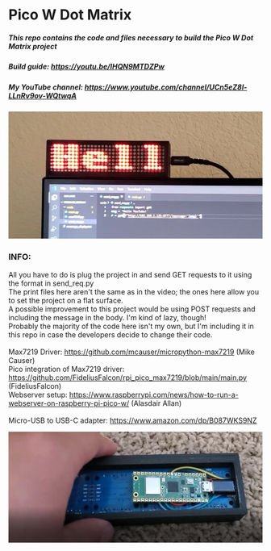 # **Pico W Dot Matrix**
##### This repo contains the code and files necessary to build the Pico W Dot Matrix project <br/>
##### Build guide: https://youtu.be/IHQN9MTDZPw <br/>
##### My YouTube channel: https://www.youtube.com/channel/UCn5eZ8l-LLnRv9ov-WQtwqA

![project showcase](./images/main.png)

### **INFO:**<br/>
All you have to do is plug the project in and send GET requests to it using the format in send_req.py <br/>
The print files here aren't the same as in the video; the ones here allow you to set the project on a flat surface. <br/> 
A possible improvement to this project would be using POST requests and including the message in the body. I'm kind of lazy, though! <br/>
Probably the majority of the code here isn't my own, but I'm including it in this repo in case the developers decide to change their code. <br/> <br/>
Max7219 Driver: https://github.com/mcauser/micropython-max7219 (Mike Causer) <br/>
Pico integration of Max7219 driver: https://github.com/FideliusFalcon/rpi_pico_max7219/blob/main/main.py (FideliusFalcon) <br/>
Webserver setup: https://www.raspberrypi.com/news/how-to-run-a-webserver-on-raspberry-pi-pico-w/ (Alasdair Allan) <br/> <br/>
Micro-USB to USB-C adapter: https://www.amazon.com/dp/B087WKS9NZ

![project internals](./images/back.png)
